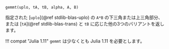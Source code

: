 ```
gemmt(uplo, tA, tB, alpha, A, B)
```

指定された [`uplo`](@ref stdlib-blas-uplo) の `A*B` の下三角または上三角部分、または [`tA`](@ref stdlib-blas-trans) と `tB` に応じた他の3つのバリアントを返します。

!!! compat "Julia 1.11"
    `gemmt` は少なくとも Julia 1.11 を必要とします。

